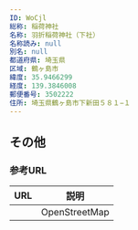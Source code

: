 ```yaml
---
ID: WoCjl
総称: 稲荷神社
名称: 羽折稲荷神社（下社）
名称読み: null
別名: null
都道府県: 埼玉県
区域: 鶴ヶ島市
緯度: 35.9466299
経度: 139.3846008
郵便番号: 3502222
住所: 埼玉県鶴ヶ島市下新田５８１−１
---
```


## その他

### 参考URL

| URL | 説明          |
| --- | ------------- |
|     | OpenStreetMap |
